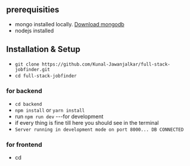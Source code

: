 ## prerequisities

- mongo installed locally. [Download mongodb](https://www.mongodb.com/try/download/community)
- nodejs installed

## Installation & Setup

- `git clone https://github.com/Kunal-Jawanjalkar/full-stack-jobfinder.git`
- `cd full-stack-jobfinder`

### for backend
- `cd backend`
- `npm install` or `yarn install`
- run `npm run dev` ---for development
- if every thing is fine till here you should see in the terminal
- `Server running in development mode on port 8000... DB CONNECTED`

### for frontend
- cd 
